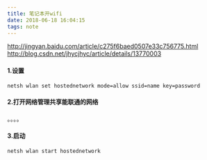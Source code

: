 ```yaml
---
title: 笔记本开wifi
date: 2018-06-18 16:04:15
tags: note
---
```

http://jingyan.baidu.com/article/c275f6baed0507e33c756775.html
http://blog.csdn.net/jhycjhyc/article/details/13770003

#### 1.设置

    netsh wlan set hostednetwork mode=allow ssid=name key=password
    
#### 2.打开网络管理共享能联通的网络
。。。。

#### 3.启动
    
    netsh wlan start hostednetwork